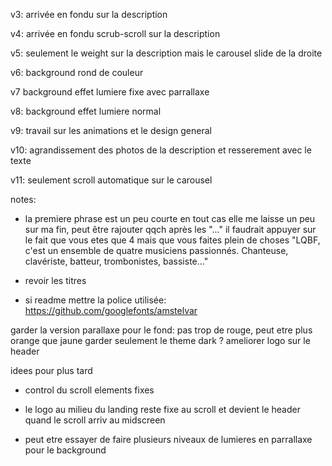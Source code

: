 

v3: arrivée en fondu sur la description

v4: arrivée en fondu scrub-scroll sur la description

v5: seulement le weight sur la description mais le carousel slide de la droite

v6: background rond de couleur

v7 background effet lumiere fixe avec parrallaxe

v8: background effet lumiere normal

v9: travail sur les animations et le design general

v10: agrandissement des photos de la description et resserement avec le texte

v11: seulement scroll automatique sur le carousel




notes:
- la premiere phrase est un peu courte en tout cas elle me laisse un peu sur ma fin, peut être rajouter qqch après les "..." il faudrait appuyer sur le fait que vous etes que 4 mais que vous faites plein de choses
    "LQBF, c'est un ensemble de quatre musiciens passionnés. Chanteuse, clavériste, batteur, trombonistes, bassiste..."

- revoir les titres

- si readme mettre la police utilisée: https://github.com/googlefonts/amstelvar

garder la version parallaxe
pour le fond: pas trop de rouge, peut etre plus orange que jaune
garder seulement le theme dark ?
ameliorer logo sur le header



idees pour plus tard

- control du scroll elements fixes

- le logo au milieu du landing reste fixe au scroll et devient le header quand le scroll arriv au midscreen

- peut etre essayer de faire plusieurs niveaux de lumieres en parrallaxe pour le background